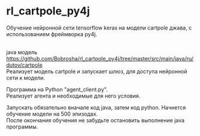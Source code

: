 # rl_cartpole_py4j

Обучение нейронной сети tensorflow keras на модели cartpole джава, с использованием фреймворка py4j.<br><br>

java модель https://github.com/Bobrosha/rl_cartpole_py4j/tree/master/src/main/java/ru/dutov/cartpole<br>
Реализует модель cartpole и запускает шлюз, для доступа нейронной сети к модели.<br>

Программа на Python "agent_client.py".<br>
Реализует агента и необходимые для него условия.<br>

Запускать обязательно вначале код java, затем код python. Начнется обучение модели на 500 эпизодах.<br>
После окончания обучения не забудьте остановить выполнение java программы.<br>
